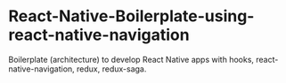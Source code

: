 # React-Native-Boilerplate-using-react-native-navigation
Boilerplate (architecture) to develop React Native apps with hooks, react-native-navigation, redux, redux-saga.
